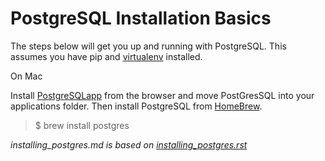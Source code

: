 PostgreSQL Installation Basics
==============================

The steps below will get you up and running with PostgreSQL. This
assumes you have pip and
[virtualenv](http://docs.python-guide.org/en/latest/dev/virtualenvs/)
installed.

On Mac

Install [PostgreSQLapp](http://postgresapp.com/) from the browser and
move PostGresSQL into your applications folder. Then install PostgreSQL
from [HomeBrew](http://brew.sh/).

> \$ brew install postgres

*installing_postgres.md is based on [installing_postgres.rst](http://cookiecutter-django.readthedocs.io/en/latest/installing_postgres.html)*

